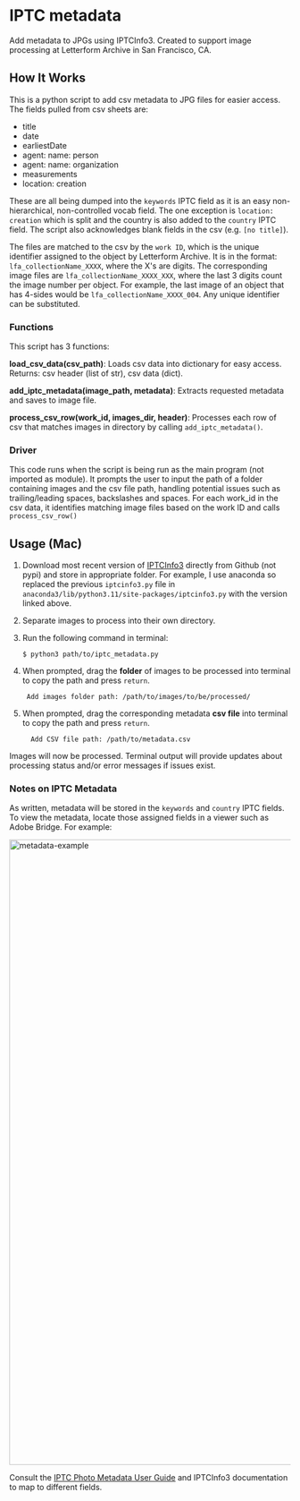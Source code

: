 # IPTC metadata
Add metadata to JPGs using IPTCInfo3. Created to support image processing at Letterform Archive in San Francisco, CA. 

## How It Works
This is a python script to add csv metadata to JPG files for easier access. The fields pulled from csv sheets are:

- title
- date
- earliestDate
- agent: name: person
- agent: name: organization
- measurements
- location: creation

These are all being dumped into the `keywords` IPTC field as it is an easy non-hierarchical, non-controlled vocab field. The one exception is `location: creation` which is split and the country is also added to the `country` IPTC field. The script also acknowledges blank fields in the csv (e.g. `[no title]`).

The files are matched to the csv by the `work ID`, which is the unique identifier assigned to the object by Letterform Archive. It is in the format: `lfa_collectionName_XXXX`, where the X's are digits. The corresponding image files are `lfa_collectionName_XXXX_XXX`, where the last 3 digits count the image number per object. For example, the last image of an object that has 4-sides would be `lfa_collectionName_XXXX_004`. Any unique identifier can be substituted. 

### Functions
This script has 3 functions: 

**load_csv_data(csv_path)**: Loads csv data into dictionary for easy access. Returns: csv header (list of str), csv data (dict). 

**add_iptc_metadata(image_path, metadata)**: Extracts requested metadata and saves to image file.

**process_csv_row(work_id, images_dir, header)**: Processes each row of csv that matches images in directory by calling `add_iptc_metadata()`. 

### Driver
This code runs when the script is being run as the main program (not imported as module). It prompts the user to input the path of a folder containing images and the csv file path, handling potential issues such as trailing/leading spaces, backslashes and spaces. For each work_id in the csv data, it identifies matching image files based on the work ID and calls `process_csv_row()`

## Usage (Mac) 
1. Download most recent version of [IPTCInfo3](https://github.com/james-see/iptcinfo3/blob/master/iptcinfo3.py) directly from Github (not pypi) and store in appropriate folder. For example, I use anaconda so replaced the previous `iptcinfo3.py` file in `anaconda3/lib/python3.11/site-packages/iptcinfo3.py` with the version linked above.   
3. Separate images to process into their own directory.
4. Run the following command in terminal:

       $ python3 path/to/iptc_metadata.py

5. When prompted, drag the **folder** of images to be processed into terminal to copy the path and press `return`.

        Add images folder path: /path/to/images/to/be/processed/

6. When prompted, drag the corresponding metadata **csv file** into terminal to copy the path and press `return`.

         Add CSV file path: /path/to/metadata.csv

Images will now be processed. Terminal output will provide updates about processing status and/or error messages if issues exist. 

### Notes on IPTC Metadata 
As written, metadata will be stored in the `keywords` and `country` IPTC fields. To view the metadata, locate those assigned fields in a viewer such as Adobe Bridge. For example: 

<img width="1118" alt="metadata-example" src="https://github.com/elliswmartin/iptc-metadata/assets/54450015/c13d44d8-7aca-4bd1-b5b9-41a2a9713ef5">

Consult the [IPTC Photo Metadata User Guide](https://www.iptc.org/std/photometadata/documentation/userguide/) and IPTCInfo3 documentation to map to different fields.  


